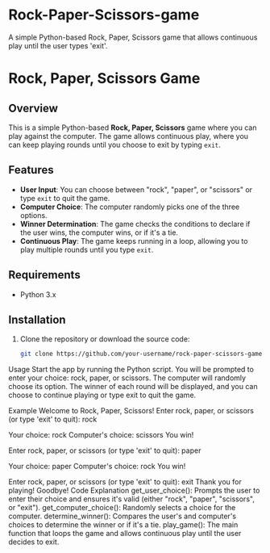 # Rock-Paper-Scissors-game
A simple Python-based Rock, Paper, Scissors game that allows continuous play until the user types 'exit'.

# Rock, Paper, Scissors Game

## Overview
This is a simple Python-based **Rock, Paper, Scissors** game where you can play against the computer. The game allows continuous play, where you can keep playing rounds until you choose to exit by typing `exit`.

## Features
- **User Input**: You can choose between "rock", "paper", or "scissors" or type `exit` to quit the game.
- **Computer Choice**: The computer randomly picks one of the three options.
- **Winner Determination**: The game checks the conditions to declare if the user wins, the computer wins, or if it's a tie.
- **Continuous Play**: The game keeps running in a loop, allowing you to play multiple rounds until you type `exit`.

## Requirements
- Python 3.x

## Installation
1. Clone the repository or download the source code:
   ```bash
   git clone https://github.com/your-username/rock-paper-scissors-game.git
Usage
Start the app by running the Python script.
You will be prompted to enter your choice: rock, paper, or scissors.
The computer will randomly choose its option.
The winner of each round will be displayed, and you can choose to continue playing or type exit to quit the game.


Example
Welcome to Rock, Paper, Scissors!
Enter rock, paper, or scissors (or type 'exit' to quit): rock

Your choice: rock
Computer's choice: scissors
You win!

Enter rock, paper, or scissors (or type 'exit' to quit): paper

Your choice: paper
Computer's choice: rock
You win!

Enter rock, paper, or scissors (or type 'exit' to quit): exit
Thank you for playing! Goodbye!
Code Explanation
get_user_choice(): Prompts the user to enter their choice and ensures it's valid (either "rock", "paper", "scissors", or "exit").
get_computer_choice(): Randomly selects a choice for the computer.
determine_winner(): Compares the user's and computer's choices to determine the winner or if it's a tie.
play_game(): The main function that loops the game and allows continuous play until the user decides to exit.

